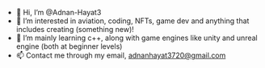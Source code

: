 - 👋 Hi, I’m @Adnan-Hayat3
- 👀 I’m interested in aviation, coding, NFTs, game dev and anything that includes creating (something new)!
- 🌱 I’m mainly learning c++, along with game engines like unity and unreal engine (both at beginner levels)
- 📫 Contact me through my email, adnanhayat3720@gmail.com

